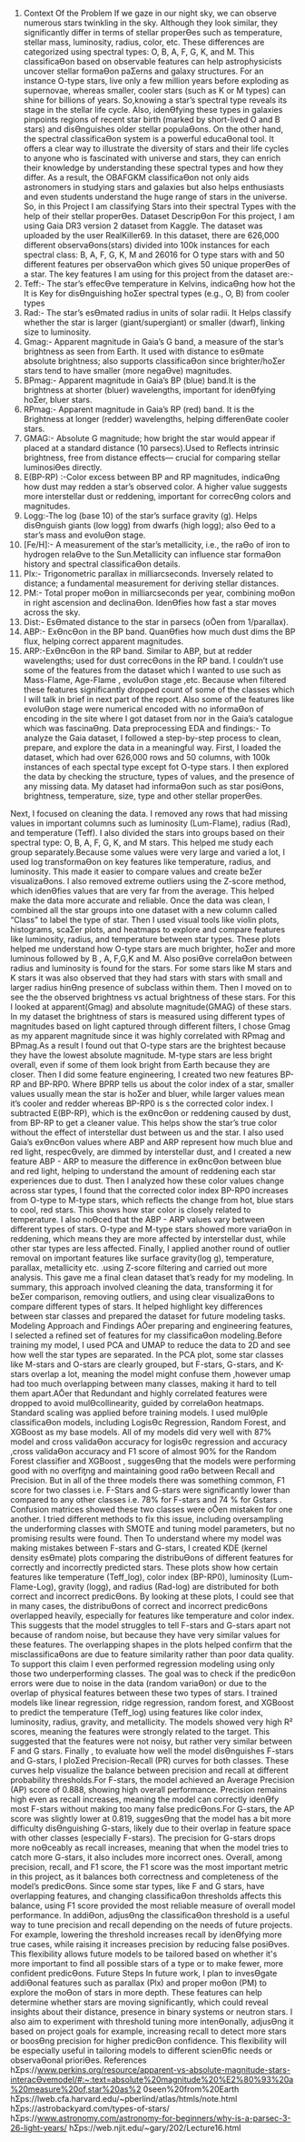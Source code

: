 1. Context Of the Problem
If we gaze in our night sky, we can observe numerous stars twinkling in the sky. Although they
look similar, they significantly differ in terms of stellar properƟes such as temperature, stellar
mass, luminosity, radius, color, etc. These differences are categorized using spectral types: O,
B, A, F, G, K, and M. This classificaƟon based on observable features can help astrophysicists
uncover stellar formaƟon paƩerns and galaxy structures. For an instance O-type stars, live
only a few million years before exploding as supernovae, whereas smaller, cooler stars (such
as K or M types) can shine for billions of years. So,knowing a star’s spectral type reveals its
stage in the stellar life cycle. Also, idenƟfying these types in galaxies pinpoints regions of
recent star birth (marked by short-lived O and B stars) and disƟnguishes older stellar
populaƟons. On the other hand, the spectral classificaƟon system is a powerful educaƟonal
tool. It offers a clear way to illustrate the diversity of stars and their life cycles to anyone who
is fascinated with universe and stars, they can enrich their knowledge by understanding these
spectral types and how they differ.
As a result, the OBAFGKM classificaƟon not only aids astronomers in studying stars and
galaxies but also helps enthusiasts and even students understand the huge range of stars in
the universe.
So, in this Project I am classifying Stars into their spectral Types with the help of their stellar
properƟes.
Dataset DescripƟon
For this project, I am using Gaia DR3 version 2 dataset from Kaggle. The dataset was uploaded
by the user RealKiller69. In this dataset, there are 626,000 different observaƟons(stars)
divided into 100k instances for each spectral class: B, A, F, G, K, M and 26016 for O type stars
with and 50 different features per observaƟon which gives 50 unique properƟes of a star.
The key features I am using for this project from the dataset are:-
1. Teff:- The star’s effecƟve temperature in Kelvins, indicaƟng how hot the It is Key for
disƟnguishing hoƩer spectral types (e.g., O, B) from cooler types
2. Rad:- The star’s esƟmated radius in units of solar radii. It Helps classify whether the star is
larger (giant/supergiant) or smaller (dwarf), linking size to luminosity.
3. Gmag:- Apparent magnitude in Gaia’s G band, a measure of the star’s brightness as seen
from Earth. It used with distance to esƟmate absolute brightness; also supports
classificaƟon since brighter/hoƩer stars tend to have smaller (more negaƟve) magnitudes.
4. BPmag:- Apparent magnitude in Gaia’s BP (blue) band.It is the brightness at shorter
(bluer) wavelengths, important for idenƟfying hoƩer, bluer stars.
5. RPmag:- Apparent magnitude in Gaia’s RP (red) band. It is the Brightness at longer
(redder) wavelengths, helping differenƟate cooler stars.
6. GMAG:- Absolute G magnitude; how bright the star would appear if placed at a standard
distance (10 parsecs).Used to Reflects intrinsic brightness, free from distance effects—
crucial for comparing stellar luminosiƟes directly.
7. E(BP-RP) :-Color excess between BP and RP magnitudes, indicaƟng how dust may redden
a star’s observed color. A higher value suggests more interstellar dust or reddening,
important for correcƟng colors and magnitudes.
8. Logg:-The log (base 10) of the star’s surface gravity (g). Helps disƟnguish giants (low logg)
from dwarfs (high logg); also Ɵed to a star’s mass and evoluƟon stage.
9. [Fe/H]:- A measurement of the star’s metallicity, i.e., the raƟo of iron to hydrogen relaƟve
to the Sun.Metallicity can influence star formaƟon history and spectral classificaƟon
details.
10. Plx:- Trigonometric parallax in milliarcseconds. Inversely related to distance; a
fundamental measurement for deriving stellar distances.
11. PM:- Total proper moƟon in milliarcseconds per year, combining moƟon in right ascension
and declinaƟon. IdenƟfies how fast a star moves across the sky.
12. Dist:- EsƟmated distance to the star in parsecs (oŌen from 1/parallax).
13. ABP:- ExƟncƟon in the BP band. QuanƟfies how much dust dims the BP flux, helping
correct apparent magnitudes.
14. ARP:-ExƟncƟon in the RP band. Similar to ABP, but at redder wavelengths; used for dust
correcƟons in the RP band.
I couldn’t use some of the features from the dataset which I wanted to use such as Mass-Flame,
Age-Flame , evoluƟon stage ,etc. Because when filtered these features significantly dropped
count of some of the classes which I will talk in brief in next part of the report. Also some of the
features like evoluƟon stage were numerical encoded with no informaƟon of encoding in the site
where I got dataset from nor in the Gaia’s catalogue which was fascinaƟng.
Data preprocessing EDA and findings:-
To analyze the Gaia dataset, I followed a step-by-step process to clean, prepare, and explore the
data in a meaningful way. First, I loaded the dataset, which had over 626,000 rows and 50
columns, with 100k instances of each spectal type except fot O-type stars. I then explored the
data by checking the structure, types of values, and the presence of any missing data. My dataset
had informaƟon such as star posiƟons, brightness, temperature, size, type and other stellar
properƟes.

Next, I focused on cleaning the data. I removed any rows that had missing values in important
columns such as luminosity (Lum-Flame), radius (Rad), and temperature (Teff). I also divided the
stars into groups based on their spectral type: O, B, A, F, G, K, and M stars. This helped me study
each group separately.Because some values were very large and varied a lot, I used log
transformaƟon on key features like temperature, radius, and luminosity. This made it easier to
compare values and create beƩer visualizaƟons. I also removed extreme outliers using the Z-score
method, which idenƟfies values that are very far from the average. This helped make the data
more accurate and reliable.
Once the data was clean, I combined all the star groups into one dataset with a new column called
“Class” to label the type of star. Then I used visual tools like violin plots, histograms, scaƩer plots,
and heatmaps to explore and compare features like luminosity, radius, and temperature between
star types. These plots helped me understand how O-type stars are much brighter, hoƩer and
more luminous followed by B , A, F,G,K and M. Also posiƟve correlaƟon between radius and
luminosity is found for the stars. For some stars like M stars and K stars it was also observed that
they had stars with stars with small and larger radius hinƟng presence of subclass within them.
Then I moved on to see the the observed brightness vs actual brightness of these stars. For this I
looked at apparent(Gmag) and absolute magnitude(GMAG) of these stars. In my dataset the
brightness of stars is measured using different types of magnitudes based on light captured
through different filters, I chose Gmag as my apparent magnitude since it was highly correlated
with RPmag and BPmag.As a result I found out that O-type stars are the brightest because they
have the lowest absolute magnitude. M-type stars are less bright overall, even if some of them
look bright from Earth because they are closer.
Then I did some feature engineering, I created two new features BP-RP and BP-RP0. Where BPRP tells us about the color index of a star, smaller values usually mean the star is hoƩer and bluer,
while larger values mean it’s cooler and redder whereas BP-RP0 is s the corrected color index. I
subtracted E(BP-RP), which is the exƟncƟon or reddening caused by dust, from BP-RP to get a
cleaner value. This helps show the star’s true color without the effect of interstellar dust between
us and the star. I also used Gaia’s exƟncƟon values where ABP and ARP represent how much blue
and red light, respecƟvely, are dimmed by interstellar dust, and I created a new feature ABP - ARP
to measure the difference in exƟncƟon between blue and red light, helping to understand the
amount of reddening each star experiences due to dust. Then I analyzed how these color values
change across star types, I found that the corrected color index BP-RP0 increases from O-type to
M-type stars, which reflects the change from hot, blue stars to cool, red stars. This shows how
star color is closely related to temperature. I also noƟced that the ABP - ARP values vary between
different types of stars. O-type and M-type stars showed more variaƟon in reddening, which
means they are more affected by interstellar dust, while other star types are less affected.
Finally, I applied another round of outlier removal on important features like surface gravity(log
g), temperature, parallax, metallicity etc. .using Z-score filtering and carried out more analysis.
This gave me a final clean dataset that’s ready for my modeling.
In summary, this approach involved cleaning the data, transforming it for beƩer comparison,
removing outliers, and using clear visualizaƟons to compare different types of stars. It helped
highlight key differences between star classes and prepared the dataset for future modeling tasks.
Modeling Approach and Findings
AŌer preparing and engineering features, I selected a refined set of features for my classificaƟon
modeling.Before training my model, I used PCA and UMAP to reduce the data to 2D and see how
well the star types are separated. In the PCA plot, some star classes like M-stars and O-stars are
clearly grouped, but F-stars, G-stars, and K-stars overlap a lot, meaning the model might confuse
them ,however umap had too much overlapping between many classes, making it hard to tell
them apart.AŌer that Redundant and highly correlated features were dropped to avoid
mulƟcollinearity, guided by correlaƟon heatmaps. Standard scaling was applied before training
models. I used mulƟple classificaƟon models, including LogisƟc Regression, Random Forest, and
XGBoost as my base models. All of my models did very well with 87% model and cross validaƟon
accuracy for logisƟc regression and accuracy ,cross validaƟon accuracy and F1 score of almost
90% for the Random Forest classifier and XGBoost , suggesƟng that the models were performing
good with no overfiƫng and maintaining good raƟo between Recall and Precision. But in all of
the three models there was something common, F1 score for two classes i.e. F-Stars and G-stars
were significantly lower than compared to any other classes i.e. 78% for F-stars and 74 % for Gstars . Confusion matrices showed these two classes were oŌen mistaken for one another. I tried
different methods to fix this issue, including oversampling the underforming classes with SMOTE
and tuning model parameters, but no promising results were found.
Then To understand where my model was making mistakes between F-stars and G-stars, I created
KDE (kernel density esƟmate) plots comparing the distribuƟons of different features for correctly
and incorrectly predicted stars. These plots show how certain features like temperature
(Teff_log), color index (BP-RP0), luminosity (Lum-Flame-Log), gravity (logg), and radius (Rad-log)
are distributed for both correct and incorrect predicƟons.
By looking at these plots, I could see that in many cases, the distribuƟons of correct and incorrect
predicƟons overlapped heavily, especially for features like temperature and color index. This
suggests that the model struggles to tell F-stars and G-stars apart not because of random noise,
but because they have very similar values for these features. The overlapping shapes in the plots
helped confirm that the misclassificaƟons are due to feature similarity rather than poor data
quality. To support this claim I even performed regression modeling using only those two
underperforming classes. The goal was to check if the predicƟon errors were due to noise in the
data (random variaƟon) or due to the overlap of physical features between these two types of
stars. I trained models like linear regression, ridge regression, random forest, and XGBoost to
predict the temperature (Teff_log) using features like color index, luminosity, radius, gravity, and
metallicity. The models showed very high R² scores, meaning the features were strongly related
to the target. This suggested that the features were not noisy, but rather very similar between F
and G stars.
Finally , to evaluate how well the model disƟnguishes F-stars and G-stars, I ploƩed Precision-Recall
(PR) curves for both classes. These curves help visualize the balance between precision and recall
at different probability thresholds.For F-stars, the model achieved an Average Precision (AP) score
of 0.888, showing high overall performance. Precision remains high even as recall increases,
meaning the model can correctly idenƟfy most F-stars without making too many false
predicƟons.For G-stars, the AP score was slightly lower at 0.819, suggesƟng that the model has a
bit more difficulty disƟnguishing G-stars, likely due to their overlap in feature space with other
classes (especially F-stars). The precision for G-stars drops more noƟceably as recall increases,
meaning that when the model tries to catch more G-stars, it also includes more incorrect ones.
Overall, among precision, recall, and F1 score, the F1 score was the most important metric in this
project, as it balances both correctness and completeness of the model’s predicƟons. Since some
star types, like F and G stars, have overlapping features, and changing classificaƟon thresholds
affects this balance, using F1 score provided the most reliable measure of overall model
performance. In addiƟon, adjusƟng the classificaƟon threshold is a useful way to tune precision
and recall depending on the needs of future projects. For example, lowering the threshold
increases recall by idenƟfying more true cases, while raising it increases precision by reducing
false posiƟves. This flexibility allows future models to be tailored based on whether it's more
important to find all possible stars of a type or to make fewer, more confident predicƟons.
Future Steps
In future work, I plan to invesƟgate addiƟonal features such as parallax (Plx) and proper moƟon
(PM) to explore the moƟon of stars in more depth. These features can help determine whether
stars are moving significantly, which could reveal insights about their distance, presence in binary
systems or neutron stars. I also aim to experiment with threshold tuning more intenƟonally,
adjusƟng it based on project goals for example, increasing recall to detect more stars or boosƟng
precision for higher predicƟon confidence. This flexibility will be especially useful in tailoring
models to different scienƟfic needs or observaƟonal prioriƟes.
References
hƩps://www.perkins.org/resource/apparent-vs-absolute-magnitude-stars-interacƟvemodel/#:~:text=absolute%20magnitude%20%E2%80%93%20a%20measure%20of,star%20as%2
0seen%20from%20Earth
hƩps://lweb.cfa.harvard.edu/~pberlind/atlas/htmls/note.html
hƩps://astrobackyard.com/types-of-stars/
hƩps://www.astronomy.com/astronomy-for-beginners/why-is-a-parsec-3-26-light-years/
hƩps://web.njit.edu/~gary/202/Lecture16.html

